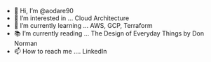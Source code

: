 - 👋 Hi, I’m @aodare90
- 👀 I’m interested in ... Cloud Architecture
- 🌱 I’m currently learning ... AWS, GCP, Terraform
- 📚 I’m currently reading ... The Design of Everyday Things by Don Norman
- 📫 How to reach me .... LinkedIn 

<!---
aodare90/aodare90 is a ✨ special ✨ repository because its `README.md` (this file) appears on your GitHub profile.
You can click the Preview link to take a look at your changes.
--->
